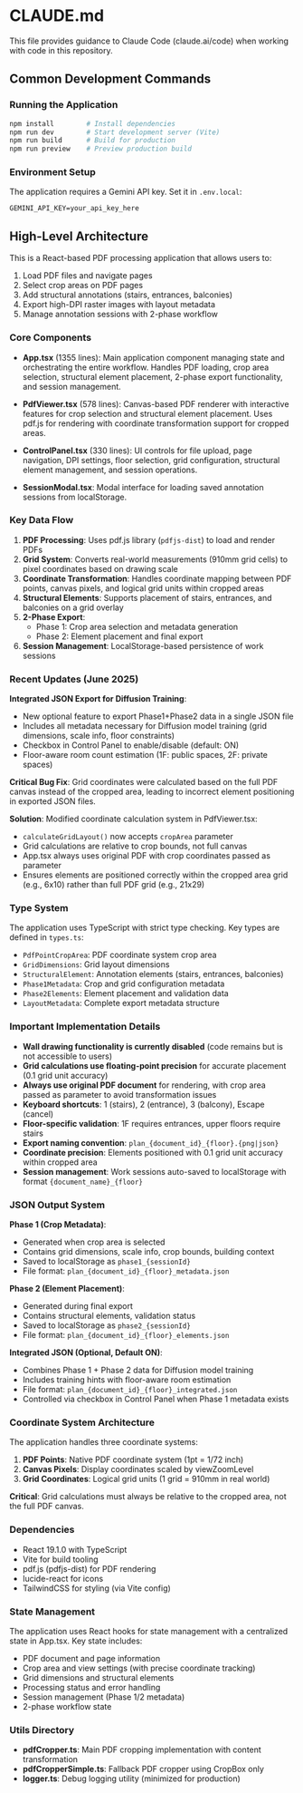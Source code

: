# CLAUDE.md

This file provides guidance to Claude Code (claude.ai/code) when working with code in this repository.

## Common Development Commands

### Running the Application
```bash
npm install        # Install dependencies
npm run dev        # Start development server (Vite)
npm run build      # Build for production
npm run preview    # Preview production build
```

### Environment Setup
The application requires a Gemini API key. Set it in `.env.local`:
```
GEMINI_API_KEY=your_api_key_here
```

## High-Level Architecture

This is a React-based PDF processing application that allows users to:
1. Load PDF files and navigate pages
2. Select crop areas on PDF pages
3. Add structural annotations (stairs, entrances, balconies)
4. Export high-DPI raster images with layout metadata
5. Manage annotation sessions with 2-phase workflow

### Core Components

- **App.tsx** (1355 lines): Main application component managing state and orchestrating the entire workflow. Handles PDF loading, crop area selection, structural element placement, 2-phase export functionality, and session management.

- **PdfViewer.tsx** (578 lines): Canvas-based PDF renderer with interactive features for crop selection and structural element placement. Uses pdf.js for rendering with coordinate transformation support for cropped areas.

- **ControlPanel.tsx** (330 lines): UI controls for file upload, page navigation, DPI settings, floor selection, grid configuration, structural element management, and session operations.

- **SessionModal.tsx**: Modal interface for loading saved annotation sessions from localStorage.

### Key Data Flow

1. **PDF Processing**: Uses pdf.js library (`pdfjs-dist`) to load and render PDFs
2. **Grid System**: Converts real-world measurements (910mm grid cells) to pixel coordinates based on drawing scale
3. **Coordinate Transformation**: Handles coordinate mapping between PDF points, canvas pixels, and logical grid units within cropped areas
4. **Structural Elements**: Supports placement of stairs, entrances, and balconies on a grid overlay
5. **2-Phase Export**: 
   - Phase 1: Crop area selection and metadata generation
   - Phase 2: Element placement and final export
6. **Session Management**: LocalStorage-based persistence of work sessions

### Recent Updates (June 2025)

**Integrated JSON Export for Diffusion Training**:
- New optional feature to export Phase1+Phase2 data in a single JSON file
- Includes all metadata necessary for Diffusion model training (grid dimensions, scale info, floor constraints)
- Checkbox in Control Panel to enable/disable (default: ON)
- Floor-aware room count estimation (1F: public spaces, 2F: private spaces)

**Critical Bug Fix**: Grid coordinates were calculated based on the full PDF canvas instead of the cropped area, leading to incorrect element positioning in exported JSON files.

**Solution**: Modified coordinate calculation system in PdfViewer.tsx:
- `calculateGridLayout()` now accepts `cropArea` parameter
- Grid calculations are relative to crop bounds, not full canvas
- App.tsx always uses original PDF with crop coordinates passed as parameter
- Ensures elements are positioned correctly within the cropped area grid (e.g., 6x10) rather than full PDF grid (e.g., 21x29)

### Type System

The application uses TypeScript with strict type checking. Key types are defined in `types.ts`:
- `PdfPointCropArea`: PDF coordinate system crop area
- `GridDimensions`: Grid layout dimensions
- `StructuralElement`: Annotation elements (stairs, entrances, balconies)
- `Phase1Metadata`: Crop and grid configuration metadata
- `Phase2Elements`: Element placement and validation data
- `LayoutMetadata`: Complete export metadata structure

### Important Implementation Details

- **Wall drawing functionality is currently disabled** (code remains but is not accessible to users)
- **Grid calculations use floating-point precision** for accurate placement (0.1 grid unit accuracy)
- **Always use original PDF document** for rendering, with crop area passed as parameter to avoid transformation issues
- **Keyboard shortcuts**: 1 (stairs), 2 (entrance), 3 (balcony), Escape (cancel)
- **Floor-specific validation**: 1F requires entrances, upper floors require stairs
- **Export naming convention**: `plan_{document_id}_{floor}.{png|json}`
- **Coordinate precision**: Elements positioned with 0.1 grid unit accuracy within cropped area
- **Session management**: Work sessions auto-saved to localStorage with format `{document_name}_{floor}`

### JSON Output System

**Phase 1 (Crop Metadata)**:
- Generated when crop area is selected
- Contains grid dimensions, scale info, crop bounds, building context
- Saved to localStorage as `phase1_{sessionId}`
- File format: `plan_{document_id}_{floor}_metadata.json`

**Phase 2 (Element Placement)**:
- Generated during final export
- Contains structural elements, validation status
- Saved to localStorage as `phase2_{sessionId}`
- File format: `plan_{document_id}_{floor}_elements.json`

**Integrated JSON (Optional, Default ON)**:
- Combines Phase 1 + Phase 2 data for Diffusion model training
- Includes training hints with floor-aware room estimation
- File format: `plan_{document_id}_{floor}_integrated.json`
- Controlled via checkbox in Control Panel when Phase 1 metadata exists

### Coordinate System Architecture

The application handles three coordinate systems:

1. **PDF Points**: Native PDF coordinate system (1pt = 1/72 inch)
2. **Canvas Pixels**: Display coordinates scaled by viewZoomLevel
3. **Grid Coordinates**: Logical grid units (1 grid = 910mm in real world)

**Critical**: Grid calculations must always be relative to the cropped area, not the full PDF canvas.

### Dependencies

- React 19.1.0 with TypeScript
- Vite for build tooling
- pdf.js (pdfjs-dist) for PDF rendering
- lucide-react for icons
- TailwindCSS for styling (via Vite config)

### State Management

The application uses React hooks for state management with a centralized state in App.tsx. Key state includes:
- PDF document and page information
- Crop area and view settings (with precise coordinate tracking)
- Grid dimensions and structural elements
- Processing status and error handling
- Session management (Phase 1/2 metadata)
- 2-phase workflow state

### Utils Directory

- **pdfCropper.ts**: Main PDF cropping implementation with content transformation
- **pdfCropperSimple.ts**: Fallback PDF cropper using CropBox only
- **logger.ts**: Debug logging utility (minimized for production)